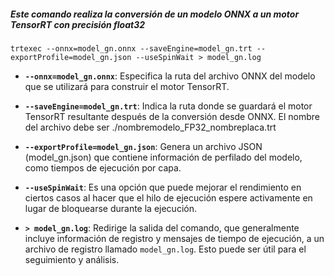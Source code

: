 ##### Este comando realiza la conversión de un modelo ONNX a un motor TensorRT con precisión float32

```
trtexec --onnx=model_gn.onnx --saveEngine=model_gn.trt --exportProfile=model_gn.json --useSpinWait > model_gn.log 

```

- **`--onnx=model_gn.onnx`**: Especifica la ruta del archivo ONNX del modelo que se utilizará para construir el motor TensorRT.

- **`--saveEngine=model_gn.trt`**: Indica la ruta donde se guardará el motor TensorRT resultante después de la conversión desde ONNX. El nombre del archivo debe ser ./nombremodelo_FP32_nombreplaca.trt

- **`--exportProfile=model_gn.json`**: Genera un archivo JSON (model_gn.json) que contiene información de perfilado del modelo, como tiempos de ejecución por capa.

- **`--useSpinWait`**: Es una opción que puede mejorar el rendimiento en ciertos casos al hacer que el hilo de ejecución espere activamente en lugar de bloquearse durante la ejecución.

- **`> model_gn.log`**: Redirige la salida del comando, que generalmente incluye información de registro y mensajes de tiempo de ejecución, a un archivo de registro llamado `model_gn.log`. Esto puede ser útil para el seguimiento y análisis.
